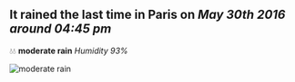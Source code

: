 ## It rained the last time in Paris on *May 30th 2016 around 04:45 pm*
💧💧  **moderate rain** *Humidity 93%*

![moderate rain](http://openweathermap.org/img/w/10d.png)
